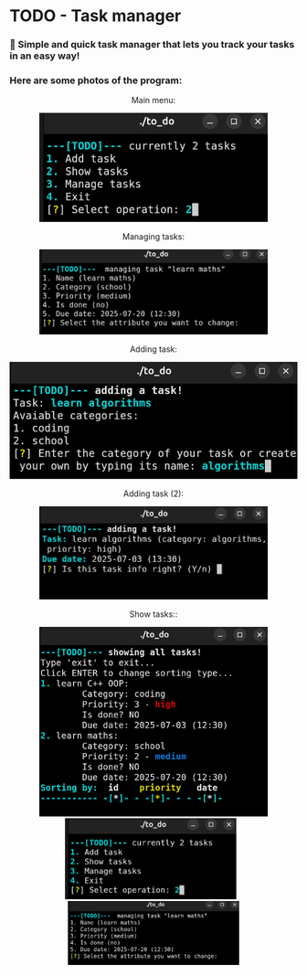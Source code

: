 # TODO - Task manager
### 📝 Simple and quick task manager that lets you track your tasks in an easy way!
### Here are some photos of the program:

<div align="center">
  <p>Main menu:</p>
  <img src="photos/main_menu.png" alt="main menu" width="400px">
  <p>Managing tasks:</p>
  <img src="photos/manage_task.png" alt="managing tasks" width="400px">
  <p>Adding task:</p>
  <img src="photos/add_task.png" alt="add task width="400px">
  <p>Adding task (2):</p>
  <img src="photos/add_task2.png" alt="add task second" width="400px">
  <p>Show tasks::</p>
  <img src="photos/show_tasks.png" alt="show tasks" width="400px">
</div>


<div align="center">
  <img src="photos/main_menu.png" alt="main menu" width="300px" style="margin-right: 10px;">
  <img src="photos/manage_task.png" alt="manage tasks" width="300px">
</div>
